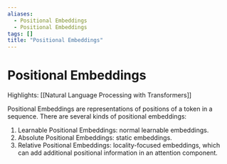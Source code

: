 ```yaml
---
aliases:
  - Positional Embeddings
  - Positional Embeddings
tags: []
title: "Positional Embeddings"
---
```


# Positional Embeddings

Highlights: [[Natural Language Processing with Transformers]]

Positional Embeddings are representations of positions of a token in a sequence. There are several kinds of positional embeddings:

1. Learnable Positional Embeddings: normal learnable embeddings.
2. Absolute Positional Embeddings: static embeddings.
3. Relative Positional Embeddings: locality-focused embeddings, which can add additional positional information in an attention component.